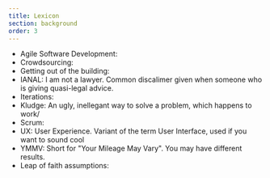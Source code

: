```yaml
---
title: Lexicon
section: background
order: 3
---
```

* Agile Software Development:
* Crowdsourcing: 
* Getting out of the building:
* IANAL: I am not a lawyer. Common discalimer given when someone who is giving quasi-legal advice.
* Iterations: 
* Kludge: An ugly, inellegant way to solve a problem, which happens to work/
* Scrum:
* UX: User Experience. Variant of the term User Interface, used if you want to sound cool
* YMMV: Short for "Your Mileage May Vary". You may have different results.
* Leap of faith assumptions:



